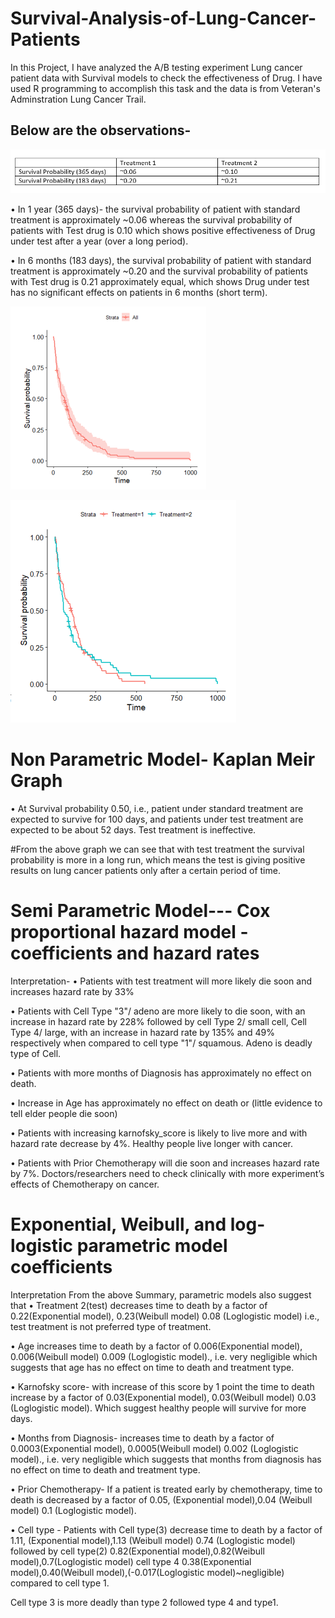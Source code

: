 # Survival-Analysis-of-Lung-Cancer-Patients
In this Project, I have analyzed the A/B testing experiment Lung cancer patient data with Survival models to check the effectiveness of Drug. 
I have used R programming to accomplish this task and the data is from Veteran's Adminstration Lung Cancer Trail.

Below are the observations-
---------------------------

![Observation](https://github.com/ARGULASAISURAJ/Survival-Analysis-of-Lung-Cancer-Patients/blob/main/Images/Survival%20Probability.PNG)

•	 In 1 year (365 days)- the survival probability of patient with standard treatment is approximately ~0.06 whereas the survival probability of patients with Test drug is 0.10 which shows positive effectiveness of Drug under test after a year (over a long period).

•	 In 6 months (183 days), the survival probability of patient with standard treatment is approximately ~0.20 and the survival probability of patients with Test drug is 0.21 approximately equal, which shows Drug under test has no significant effects on patients in 6 months (short term).

![Everyonr in group](https://github.com/ARGULASAISURAJ/Survival-Analysis-of-Lung-Cancer-Patients/blob/main/Images/Kaplan-Meier-Graph-all.PNG)

![By Individuaual treatment group](https://github.com/ARGULASAISURAJ/Survival-Analysis-of-Lung-Cancer-Patients/blob/main/Images/Kaplan-Meier-Graph-by-treatment.PNG)


# Non Parametric Model- Kaplan Meir Graph
•	 At Survival probability 0.50, i.e., patient under standard treatment are expected to survive for 100 days, and patients under test treatment are expected to be about 52 days. Test treatment is ineffective.

#From the above graph we can see that with test treatment the survival probability is more in a long run, which means the test is giving positive results on lung cancer patients only after a certain period of time.



# Semi Parametric Model--- Cox proportional hazard model - coefficients and hazard rates
Interpretation-
•	 Patients with test treatment will more likely die soon and increases hazard rate by 33% 

•	 Patients with Cell Type "3"/ adeno are more likely to die soon, with an increase in hazard rate by 228% followed by cell Type 2/ small cell, Cell Type 4/ large, with an increase in hazard rate by 135% and 49% respectively when compared to cell type "1"/ squamous. Adeno is deadly type of Cell.

•	Patients with more months of Diagnosis has approximately no effect on death.

•	Increase in Age has approximately no effect on death or (little evidence to tell elder people die soon)

•	Patients with increasing karnofsky_score is likely to live more and with hazard rate decrease by 4%.  Healthy people live longer with cancer.

•	Patients with Prior Chemotherapy will die soon and increases hazard rate by 7%.  Doctors/researchers need to check clinically with more experiment’s effects of Chemotherapy on cancer.

# Exponential, Weibull, and log-logistic parametric model coefficients
Interpretation 
From the above Summary, parametric models also suggest that 
•	Treatment 2(test) decreases time to death by a factor of 0.22(Exponential model), 0.23(Weibull model) 0.08 (Loglogistic model) i.e., test treatment is not preferred type of 
treatment.

•	Age increases time to death by a factor of 0.006(Exponential model), 0.006(Weibull model) 0.009 (Loglogistic model)., i.e. very negligible which suggests that age has no effect on time to death and treatment type.

•	Karnofsky score- with increase of this score by 1 point the time to death increase by a factor of 0.03(Exponential model), 0.03(Weibull model) 0.03 (Loglogistic model). Which suggest healthy people will survive for more days.

•	Months from Diagnosis-   increases time to death by a factor of 0.0003(Exponential model), 0.0005(Weibull model) 0.002 (Loglogistic model)., i.e. very negligible which suggests that months from diagnosis has no effect on time to death and treatment type.

•	Prior Chemotherapy- If a patient is treated early by chemotherapy, time to death is decreased by a factor of 0.05, (Exponential model),0.04 (Weibull model) 0.1 (Loglogistic model). 

•	Cell type - Patients with Cell type(3) decrease time to death by a factor of 1.11, (Exponential model),1.13 (Weibull model) 0.74 (Loglogistic model) followed by cell type(2) 0.82(Exponential model),0.82(Weibull model),0.7(Loglogistic model) cell type 4 0.38(Exponential model),0.40(Weibull model),(-0.017(Loglogistic model)~negligible) compared to cell type 1.

Cell type 3 is more deadly than type 2 followed type 4 and type1. 
